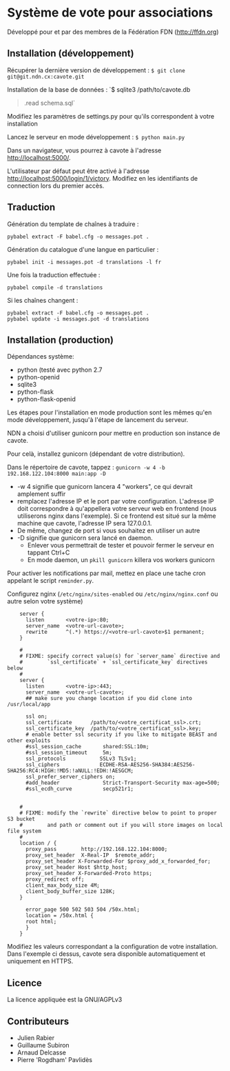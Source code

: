 Système de vote pour associations
=================================

Développé pour et par des membres de la Fédération FDN (http://ffdn.org)

Installation (développement)
----------------------------

Récupérer la dernière version de développement :
`$ git clone git@git.ndn.cx:cavote.git`

Installation de la base de données :
`$ sqlite3 /path/to/cavote.db
 > .read schema.sql`
 
Modifiez les paramètres de settings.py pour qu'ils correspondent à votre installation

Lancez le serveur en mode développement :
`$ python main.py`

Dans un navigateur, vous pourrez à cavote à l'adresse
<http://localhost:5000/>.

L'utilisateur par défaut peut être activé à l'adresse
<http://localhost:5000/login/1/victory>. Modifiez en les
identifiants de connection lors du premier accès.


Traduction
----------

Génération du template de chaînes à traduire :
    
    pybabel extract -F babel.cfg -o messages.pot .

Génération du catalogue d'une langue en particulier :

    pybabel init -i messages.pot -d translations -l fr

Une fois la traduction effectuée :
    
    pybabel compile -d translations

Si les chaînes changent :

    pybabel extract -F babel.cfg -o messages.pot .
    pybabel update -i messages.pot -d translations


Installation (production)
-------------------------

Dépendances système:

 - python (testé avec python 2.7
 - python-openid
 - sqlite3
 - python-flask
 - python-flask-openid

Les étapes pour l'installation en mode production sont les
mêmes qu'en mode développement, jusqu'à l'étape de lancement
du serveur.

NDN a choisi d'utiliser gunicorn pour mettre en production
son instance de cavote.

Pour celà, installez gunicorn (dépendant de votre distribution).

Dans le répertoire de cavote, tappez :
`gunicorn -w 4 -b 192.168.122.104:8000 main:app -D`

 - -w 4 signifie que gunicorn lancera 4 "workers", ce qui devrait amplement suffir
 - remplacez l'adresse IP et le port par votre configuration. L'adresse IP doit
 correspondre à qu'appellera votre serveur web en frontend (nous utiliserons nginx dans l'exemple).
 Si ce frontend est situé sur la même machine que cavote, l'adresse IP sera 127.0.0.1.
 - De même, changez de port si vous souhaitez en utiliser un autre
 - -D signifie que gunicorn sera lancé en daemon. 
   - Enlever vous permettrait de tester et pouvoir fermer le serveur en tappant Ctrl+C 
   - En mode daemon, un `pkill gunicorn` killera vos workers gunicorn

Pour activer les notifications par mail, mettez en place une tache cron appelant le script `reminder.py`.

Configurez nginx (`/etc/nginx/sites-enabled` ou `/etc/nginx/nginx.conf` ou
autre selon votre système)

		server {
		  listen       <votre-ip>:80;
		  server_name  <votre-url-cavote>;
		  rewrite      ^(.*) https://<votre-url-cavote>$1 permanent;
		}
		
		#
		# FIXME: specify correct value(s) for `server_name` directive and
		#        `ssl_certificate` + `ssl_certificate_key` directives below
		#
		server {
		  listen       <votre-ip>:443;
		  server_name  <votre-url-cavote>;
		  ## make sure you change location if you did clone into /usr/local/app
		
		  ssl on;
		  ssl_certificate      /path/to/<votre_certificat_ssl>.crt;
		  ssl_certificate_key  /path/to/<votre_certificat_ssl>.key;
		  # enable better ssl security if you like to mitigate BEAST and other exploits
		  #ssl_session_cache       shared:SSL:10m;
		  #ssl_session_timeout     5m;
		  ssl_protocols           SSLv3 TLSv1;
		  ssl_ciphers             ECDHE-RSA-AES256-SHA384:AES256-SHA256:RC4:HIGH:!MD5:!aNULL:!EDH:!AESGCM;
		  ssl_prefer_server_ciphers on;
		  #add_header              Strict-Transport-Security max-age=500;
		  #ssl_ecdh_curve          secp521r1;
		
		
		#
		# FIXME: modify the `rewrite` directive below to point to proper S3 bucket
		#        and path or comment out if you will store images on local file system
		#
		location / {
		  proxy_pass        http://192.168.122.104:8000;
		  proxy_set_header  X-Real-IP  $remote_addr;
		  proxy_set_header X-Forwarded-For $proxy_add_x_forwarded_for;
		  proxy_set_header Host $http_host;
		  proxy_set_header X-Forwarded-Proto https;
		  proxy_redirect off;
		  client_max_body_size 4M;
		  client_body_buffer_size 128K;
		}
		
		  error_page 500 502 503 504 /50x.html;
		  location = /50x.html {
		  root html;
		  }
		}


Modifiez les valeurs correspondant a la configuration de votre installation.
Dans l'exemple ci dessus, cavote sera disponible automatiquement et uniquement
en HTTPS.

Licence
-------

La licence appliquée est la GNU/AGPLv3

Contributeurs
-------------

 - Julien Rabier
 - Guillaume Subiron
 - Arnaud Delcasse
 - Pierre 'Rogdham' Pavlidès

